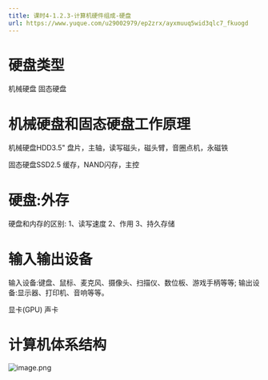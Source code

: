 ```yaml
---
title: 课时4-1.2.3-计算机硬件组成-硬盘
url: https://www.yuque.com/u29002979/ep2zrx/ayxmuuq5wid3qlc7_fkuogd
---
```


<a name="CYR4n"></a>

# 硬盘类型

机械硬盘
固态硬盘

<a name="m8QnV"></a>

# 机械硬盘和固态硬盘工作原理

机械硬盘HDD3.5"
盘片，主轴，读写磁头，磁头臂，音圈点机，永磁铁

固态硬盘SSD2.5
缓存，NAND闪存，主控

<a name="BIHTX"></a>

# 硬盘:外存

硬盘和内存的区别:
1、读写速度
2、作用
3、持久存储

<a name="lHv6L"></a>

# 输入输出设备

输入设备:键盘、鼠标、麦克风、摄像头、扫描仪、数位板、游戏手柄等等;
输出设备:显示器、打印机、音响等等。

显卡(GPU)
声卡

<a name="PJFOK"></a>

# 计算机体系结构

![image.png](../../../../assets/ayxmuuq5wid3qlc7_fkuogd/1668214884531-74605f47-155b-487a-a385-cb812a0d5f8d.png)
